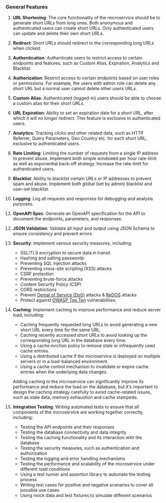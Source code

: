 ### General Features

1. **URL Shortening**: The core functionality of the microservice should be to generate short URLs from long ones. Both anonymous and authenticated users can create short URLs. Only authenticated users can update and delete their own short URLs.
2. **Redirect**: Short URLs should redirect to the corresponding long URLs when clicked.
3. **Authentication**: Authenticate users to restrict access to certain endpoints and features, such as Custom Alias, Expiration, Analytics and Blacklist.
4. **Authorization**: Restrict access to certain endpoints based on user roles or permissions. For example, the users with admin role can delete any short URL but a normal user cannot delete other users URLs.
5. **Custom Alias**: Authenticated (logged-in) users should be able to choose a custom alias for their short URLs.
6. **URL Expiration**: Ability to set an expiration date for a short URL, after which it will no longer redirect. This feature is exclusive to authenticated users.
7. **Analytics**: Tracking clicks and other related data, such as HTTP Referrer, Query Parameters, Geo Country etc. for each short URL, exclusive to authenticated users.
8. **Rate Limiting**: Limiting the number of requests from a single IP address to prevent abuse. Implement both simple windowed per hour rate-limit as well as exponential back-off strategy. Increase the rate-limit for authenticated users.
9. **Blacklist**: Ability to blacklist certain URLs or IP addresses to prevent spam and abuse. Implement both global (set by admin) blacklist and user-set blacklist.
10. **Logging**: Log all requests and responses for debugging and analysis purposes.
11. **OpenAPI Spec**: Generate an OpenAPI specification for the API to document the endpoints, parameters, and responses.
12. **JSON Validation**: Validate all input and output using JSON Schema to ensure consistency and prevent errors.
13. **Security**: Implement various security measures, including:
    - SSL/TLS encryption to secure data in transit
    - Hashing and salting passwords
    - Preventing SQL injection attacks
    - Preventing cross-site scripting (XSS) attacks
    - CSRF protection
    - Preventing brute-force attacks
    - Content Security Policy (CSP)
    - CORS restrictions
    - Prevent [Denial of Service (DoS)](https://owasp.org/www-community/attacks/Denial_of_Service) attacks & [ReDOS](https://owasp.org/www-community/attacks/Regular_expression_Denial_of_Service_-_ReDoS) attacks
    - Protect against [OWASP Top Ten](https://owasp.org/www-project-top-ten/) vulnerabilities.

14. **Caching**: Implement caching to improve performance and reduce server load, including:
    - Caching frequently requested long URLs to avoid generating a new short URL every time for the same URL.
    - Caching recently accessed short URLs to avoid looking up the corresponding long URL in the database every time.
    - Using a cache eviction policy to remove stale or infrequently used cache entries.
    - Using a distributed cache if the microservice is deployed on multiple servers or in a load-balanced environment.
    - Using a cache control mechanism to invalidate or expire cache entries when the underlying data changes.
  
    Adding caching to the microservice can significantly improve its performance and reduce the load on the database, but it's important to design the caching strategy carefully to avoid cache-related issues, such as stale data, memory exhaustion and cache stampede.
15. **Integration Testing**: Writing automated tests to ensure that all components of the microservice are working together correctly, including:
    - Testing the API endpoints and their responses
    - Testing the database connectivity and data integrity
    - Testing the caching functionality and its interaction with the database
    - Testing the security measures, such as authentication and authorization
    - Testing the logging and error handling mechanisms
    - Testing the performance and scalability of the microservice under different load conditions
    - Using a test runner and assertion library to automate the testing process
    - Writing test cases for positive and negative scenarios to cover all possible use cases
    - Using mock data and test fixtures to simulate different scenarios
